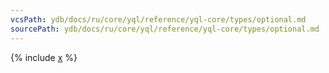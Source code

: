 ```yaml
---
vcsPath: ydb/docs/ru/core/yql/reference/yql-core/types/optional.md
sourcePath: ydb/docs/ru/core/yql/reference/yql-core/types/optional.md
---
```


{% include [x](_includes/optional.md) %}
